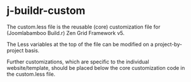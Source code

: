 # j-buildr-custom

The custom.less file is the reusable (core) customization file for (Joomlabamboo Build.r) Zen Grid Framework v5.

The Less variables at the top of the file can be modified on a project-by-project basis.

Further customizations, which are specific to the individual website/template, should be placed below the core customization code in the custom.less file.
